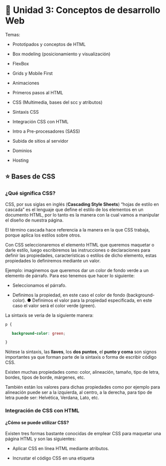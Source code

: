 

# :book:  Unidad 3: Conceptos de desarrollo Web


Temas:

- Prototipados y conceptos de HTML

- Box modeling (posicionamiento y visualización)

- FlexBox

- Grids y Mobile First

- Animaciones

- Primeros pasos al HTML

- CSS (Multimedia, bases del scc y atributos)

- Sintaxis CSS

- Integración CSS con HTML

- Intro a Pre-procesadores (SASS)

- Subida de sitios al servidor

- Dominios

- Hosting


## :star: Bases de CSS


### ¿Qué significa CSS? 

CSS, por sus siglas en inglés (**Cascading Style Sheets**) “hojas de estilo en cascada” es el lenguaje que define el estilo de los elementos en un documento HTML, por lo tanto es la manera con la cual vamos a manipular el diseño de nuestra página. 

El término cascada hace referencia a la manera en la que CSS trabaja, porque aplica los estilos sobre otros. 

Con CSS seleccionaremos el elemento HTML que queremos maquetar o darle estilo, luego escribiremos las instrucciones o declaraciones para definir las propiedades, características o estilos de dicho elemento, estas propiedades lo definiremos mediante un valor. 

Ejemplo: imaginemos que queremos dar un color de fondo verde a un elemento de párrafo. Para eso tenemos que hacer lo siguiente: 

- Seleccionamos el párrafo. 

- Definimos la propiedad, en este caso el color de fondo (background-color). ● Definimos el valor para la propiedad especificada, en este caso el valor será el color verde (green). 

La sintaxis se vería de la siguiente manera: 

```CSS
p { 

   background-color: green; 

} 
```


Nótese la sintaxis, las **llaves**, los **dos puntos**, el **punto y coma** son signos importantes ya que forman parte de la sintaxis o forma de escribir código CSS. 

Existen muchas propiedades como: color, alineación, tamaño, tipo de letra, bordes, tipos de borde, márgenes, etc. 

También están los valores para dichas propiedades como por ejemplo para alineación puede ser a la izquierda, al centro, a la derecha, para tipo de letra puede ser: Helvética, Verdana, Lato, etc.


### Integración de CSS con HTML 


#### ¿Cómo se puede utilizar CSS? 

Existen tres formas bastante conocidas de emplear CSS para maquetar una página HTML y son las siguientes: 

- Aplicar CSS en línea HTML mediante atributos. 

- Incrustar el código CSS en una etiqueta <style> dentro del documento HTML. ● Crear un documento CSS externo. 

- CSS en línea empleando un atributo 

Esta forma de utilizar CSS es la más básica y muy conocida, básicamente consiste en indicar los estilos de un elemento HTML dentro de su etiqueta de apertura. 

Ejemplo: 

```<p style=”color: red;”> Academia Numen – Introducción a CSS </p> ```

Y se vería de la siguiente manera: 


De esta manera se aplica un estilo determinado sólo al elemento de la etiqueta, en este caso color de letra para el párrafo será rojo. 

### CSS incrustado en el documento HTML 

Ésta es otra de las maneras de usar CSS, simplemente insertamos el código dentro del documento HTML de tal manera que los estilos que deseamos aplicar afectarán no solo a un elemento, sino que afectará a toda la página entera. 

```
<style> 

/* Aquí irá todo el código CSS*/ 

</style> 
```

La etiqueta <style> contiene el código CSS que se desea aplicar al documento HTML. <style> Debe ser insertado dentro de la etiqueta <head> del documento para que funcione correctamente.

Ejemplo de un código CSS insertado en el documento HTML: 

```HTML
<html> 
   <head> 
       <title>Numen CSS</title> 
       <style> 
           p { color: red; } 
       </style> 
   </head> 
   <body> 
       <p>Párrafo de prueba</p> 
   </body> 
</html> 
```


## CSS en un documento CSS externo 

Ésta es la forma más recomendable de aplicar estilos CSS a nuestro documento HTML. Consiste en crear un archivo de CSS además de nuestro archivo .html y guardarlo con la extensión .css, por ejemplo: estilos.css 

- En el archivo estilos.css se encuentran todos los códigos CSS que determinarán el estilo de todos los elementos HTML que se desean. 

- Desde un documento HTML llamaremos al archivo estilos.css para que se haga presente y aplique los estilos que hemos escrito en dicho archivo CSS. 

- Para realizar la invocación, emplearemos la etiqueta <link> dentro de la etiqueta <head> del documento HTML y mediante el atributo rel y href invocamos al documento CSS mediante su nombre. 


```HTML
<html> 
  <head> 
    <title>Numen CSS</title> 
    <link rel=”stylesheet” href=”estilos.css”> 
  </head> 
  <body> 
  </body> 
</html>
```



El atributo **REL** define la relación entre el documento HTML y el documento CSS invocado, el valor StyleSheet indica que es un estilo preferido. 

El atributo **href** es el que invoca al documento CSS, si el archivo se encuentra guardado en la misma carpeta que el documento HTML entonces bastaría con colocar el nombre del documento con su respectiva extensión como en el ejemplo href=“estilos.css”. 

Si el archivo CSS se encuentra guardado en otra carpeta, entonces hay que especificar la dirección URL donde está ubicada.

---

## Sintaxis CSS 



### ¿Qué es la sintaxis CSS? 

Cuando utilizamos estilos en un elemento HTML se deben establecer algunas reglas de estilos las cuales van a aplicarse a dicho elemento. En un documento HTML existen distintos tipos de elementos como textos, multimedia, formularios, links, listas, etc. Todos éstos elementos pueden poseer un estilo. 

Se considera sintaxis al orden y relación de los elementos que componen una correcta instrucción CSS así como las funciones que cumplen. Un documento CSS contiene todas las reglas establecidas para cada elemento HTML. 


### ¿Qué es una regla CSS? 

Una regla CSS es la forma correcta de escribir instrucciones de código CSS, es decir, la manera en la que se debe escribir código CSS para que éste sea interpretado y aplicado correctamente en el navegador web. 

Principalmente una regla CSS está formada por un sector y una declaración, dentro de la declaración se encuentran las propiedades con su respectivo valor. 

- **Selector**: El selector es quien indica a qué elemento HTML se aplica el estilo. 

- **Propiedad**: Es la característica que se desea definir, por ejemplo: el color. 

- **Valor**: Es el valor que tomará la propiedad, por ejemplo: background: red; 

- **Punto y coma (;)**: Una declaración siempre se debe terminar con un punto y coma. 



Ejemplo de una regla CSS: 

```CSS
h1 { 
color: red; 
} 
```


En el ejemplo se puede identificar: 

- El selector apunta a un elemento HTML, en éste caso un <h1> 

- La declaración siempre está dentro de llaves y contienen la propiedad y su valor seguido por un punto y coma, en éste caso es color: red;


### Selectores de CSS 

La sintaxis siempre tiene la siguiente forma: el selector, seguido del grupo de declaraciones encerradas en llaves. 

```
Selector { 
  grupo de declaraciones 
} 
```

Las declaraciones tienen la siguiente forma: están formadas por la propiedad, seguido de dos puntos para continuar con un valor y cerrado con un punto y coma. 

**propiedad: valor;** 


### Ejemplo de cómo se utiliza la sintaxis CSS: 

Imaginen que deseamos ponerle un color verde al subtítulo de nuestro documento HTML. La sintaxis adecuada sería: 

```CSS
h2 { 
   color: green; 
} 
```

- El selector siempre va antes que las declaraciones. 

- Las declaraciones van dentro de llaves y se separan con un “;”



### Selectores de tipo 

Los selectores de tipo en CSS se refieren a los selectores que apuntan a un tipo de elemento HTML como puede ser: 

- Los títulos: ```<h1> ```

- Los subtítulos: ```<h2>``` , ```<h2>```, ```<h3>```, ```<h4>```, ```<h5>```, ```<h6>```

- Párrafos:``` <p>``` 

- Los enlaces: ```<a> ```

- Tablas: ```<table> ```

Por poner un ejemplo, imaginen que deseamos poner de color azul, todos los párrafos de la página. El código adecuado sería: 

```css
p { 
  color: blue; 
} 
```


## Selectores de ID y Clase 

Este tipo de selectores en CSS apuntan a un elemento HTML identificado, es decir, a un elemento HTML que tenga el atributo id o class. 

Ejemplo de código HTML: 

```HTML
<div id=“numen”> 
  <h2>Academia Numen</h2> 
  <p>Desarrollo Web</p> 
</div> 
```

Código CSS para ponerle letras azules y un fondo de color rojo al elemento con un id: 

```CSS
#numen { 
  color: blue; 
  background-color: red; 
} 
```

Tanto el selector de tipo id y class funcionan de la misma manera, la única diferencia es que para los selectores de tipo id se le escribe un signo numeral (#) y a los tipo class, un punto (.)


### Selectores descendientes 

Los selectores descendientes en CSS se utilizan para apuntar elementos que se encuentran dentro de otros elementos. De ésta manera se puede colocar un estilo específico a un item de un elemento padre (el que lo contiene) 

Por ejemplo, si tenemos un elemento <span> dentro de un párrafo <p> y éste párrafo a la vez está dentro de otro <div> podríamos aplicar CSS de la siguiente manera: 

Ejemplo de código HTML: 

```HTML
<div id=”contenedor“> 
  <p class=”item“>Éste es un <span>párrafo de ejemplo</span></p> 
  <p>Otro párrafo de ejemplo</p> 
</div> 
```

Ejemplo de código CSS para poner de color rojo el elemento que está dentro del <span> y un fondo de color azul: 


```CSS
#contenedor .item span { 
  color: red; 
  background-color: blue; 
}
```

---
---


## :star: Dominio y Hosting


## Concepto básico 

Hosting es el espacio de almacenamiento donde se alojan los archivos que componen tu sitio web, y el dominio es el nombre con el que tus visitantes accederán a él. 

Ejemplo: www.google.com.ar 


## ¿Qué es un nombre de dominio? 

El nombre de dominio es la dirección de tu sitio web, que las personas escriben en la barra de direcciones del navegador para visitar tu sitio web. 

Internet es una red gigante de computadoras, servidores y dispositivos conectados entre sí a través de cables y redes inalámbricas, y para identificarlos fácilmente, a cada dispositivo se le asigna una serie de números llamados direcciones IP. 

Esta dirección IP, es una combinación de números separados por puntos, o por doble punto (depende de la tecnología utilizada por tu proveedor de Internet) y por lo general lucen de esta manera: 

● 80.51.40 si se trata de una dirección IPV4. 

● 2001:0DB8::1428:57AB si se trata de una dirección IPV6. 

Las computadoras, servidores y los dispositivos electrónicos no tienen problemas para identificar, recordar y guardar estos números, pero sería casi imposible para un humano retener en su mente y usar estos números para conectarse a cada sitio en Internet. 

Para resolver este problema, se inventaron los nombres de dominio, de forma de ponerle un nombre amigable y recordable a cada página web. 

Su funcionamiento se basa en traducir el nombre ingresado a una dirección IP para visitar un sitio web almacenado en tal o cual servidor.


## ¿Qué es un servicio de hosting? 

El hosting, web hosting o el alojamiento web es el lugar donde viven todos los archivos y contenidos que componen tu página web. 

Cuando alguien ingresa tu dirección web en un navegador, el nombre de dominio se traduce a la dirección IP del servidor de la empresa de hosting o alojamiento web donde el sitio está almacenado. Este servidor (o supercomputadora) contiene los archivos de tu sitio web y los envía a los navegadores de los usuarios cuando estos acceden. 

Las empresas de hosting o alojamiento web se especializan en almacenar y servir sitios web. Ofrecen diferentes tipos de hosting y planes de alojamiento a sus clientes. 


## ¿Cómo se relacionan los nombres de dominio y el hosting o alojamiento web? 

Los nombres de dominio y el alojamiento web son dos servicios diferentes, pero uno no puede vivir sin el otro y trabajan juntos para hacer posible un sitio web. Un sitio web no existe sin un nombre de dominio, ni tampoco sin un servicio de hosting. 

¿Cómo sabe el dominio que debe ir a buscar tales o cuáles archivos de un sitio web a un servidor de hosting en particular? Aquí entra en juego lo que se llama DNS: el encargado de informar al dominio dónde ir a buscar la información. 


## ¿Cómo funciona el hosting o alojamiento web? 

El hosting o alojamiento de páginas web entra en juego cuando los archivos que componen un sitio web se cargan desde el servidor al pedir una página web por navegador. Los recursos del servidor (procesador, memoria RAM, espacio en su disco duro y ancho de banda) se asignan a los sitios web que lo utilizan de acuerdo a lo incluido en tu paquete de hosting. La división de los recursos del servidor varía según el tipo de plan de alojamiento elegido. Para elegir el plan de alojamiento apropiado, primero debes diferenciar entre los planes y tipo disponibles en tu proveedor.


## Tipos de hosting web 

Si tu sitio web es el de una pequeña o mediana empresa, normalmente basta un hosting compartido o un hosting especializado en el CMS que vas a utilizar. Si en cambio prevés muchos miles de visitas diarias, un sitio con muchas páginas o vas a usar una aplicación web muy compleja, mejor opta por otro tipo de hosting más exclusivo. 

Para delimitar el tipo de hosting que necesitas, primero piensa cómo de grande quieres que sea tu proyecto web, y cuáles son tus conocimientos técnicos para enfrentarte a cuestiones como su administración. Dependiendo de estos dos aspectos, puedes elegir el hosting más adecuado a tus necesidades y a tu presupuesto económico. 


## ¿Cómo elegir un buen hosting o alojamiento web? 

Para escoger al mejor proveedor de hosting debes tener en cuenta tus necesidades y analizar qué ofrecen las compañías de alojamiento web. Recuerda que en muchas ocasiones “lo barato sale caro”, por lo que la mejor opción será realizar una comparativa de lo que ofrecen las empresas por el mismo servicio. 

Algunas de las variables que debes tener en cuenta son las siguientes: 

● Comentarios y reviews positivas: Las opiniones públicas positivas de los clientes de un servicio de hosting son las que aportan mayor credibilidad y es una manera fiable de comprobar si el proveedor cumple o no sus promesas. 

● Servicio de atención al cliente en tu idioma: La atención al cliente debe ser 24/7, es decir, veinticuatro horas durante los siete días de la semana. Trata de buscar un proveedor que te atienda en español, y que tenga atención telefónica para dudas urgentes. 

● Métodos de pago: Si vas a pagar por tu servicio de hosting, pues que sea cómodo para ti. Fíjate bien en los métodos de pago disponibles y comprueba que se ajusten a tu ubicación geográfica. Recuerda que en algunos países de América latina en ocasiones hay problemas con las tarjetas de crédito como pasarelas de pago si es que el proveedor no tiene bien dominado este asunto. 

● Precios: Los precios son muy importantes y es fundamental que elijas un proveedor que ofrezca una buena relación calidad-precio, pero también ten en cuenta que la calidad tiene su precio.



---
---

## :star: Intro pre-procesadores (SASS)


## ¿Qué es un preprocesador? 

En pocas palabras, un preprocesador te permite escribir CSS en un idioma alternativo (es muy parecido al CSS nativo) y ofrece algunas características avanzadas como variables, funciones y la posibilidad de incluir archivos. En resumen, te ayudan a escribir de manera más simple para organizar mejor tu código, evitando al mismo tiempo las repeticiones. Una vez que el código CSS esté escrito en este nuevo idioma, se compilará para volver a transformarse en CSS nativo, el único que los navegadores web pueden entender. Esta característica de los preprocesadores es clave: aportan nuevas formas de escribir código a través de un idioma alternativo pero, en última instancia, el código enviado al navegador sigue siendo CSS nativo. Los preprocesadores no aportan nuevas funciones a CSS, pero lo hacen más eficiente. 



## ¿Qué es SASS? 

Sass (Syntactically Awesome StyleSheets) es una extensión de CSS que agrega potencia y elegancia al lenguaje básico, como lo describe Sass en su documentación. Se trata de un procesador de hojas de estilos dinámico e introductorio a conceptos de la programación como las variables, funciones, iteradores, bucles, condicionales, entre otros. 

Sass trabaja escribiendo sus estilos en archivos .scss (o .sass), donde se compila en un archivo CSS normal. El archivo CSS recién compilado es lo que se carga en el navegador para darle un nuevo estilo a su sitio web. 


## ¿Qué se puede hacer con SASS? 


**Variables**: Tal y como se hace en muchos lenguajes de programación, podemos almacenar información en una variable. Posteriormente, podemos reutilizar esta información a través de las diferentes hojas de estilos. 

Dentro de esta variable podemos almacenar valores hexadecimal, números, pixeles, cadena de caracteres, booleanos, listas, mapas, entre otros. Esta es una ventaja, ya que asignamos el valor de un color en una variable al principio de un archivo y luego usamos esta variable cuando configuramos el color de nuestros elementos. Esto permite cambiar rápidamente los colores sin tener que modificar cada línea.


**Anidado**: Nos permite anidar los selectores CSS imitando la jerarquía visual de HTML. Además, nos permite agrupar los estilos en componentes y asegurarnos de que sea mucho más fácil de leer. También, nos ayuda a reducir la cantidad de código que necesitamos escribir y mejorar la legibilidad. 


**Parciales**: Nos permite tener trozos de códigos para luego incluirlos en otros archivos sass. Los archivos parciales están considerados por sass con solo añadir un subrayado al comienzo de su nombre. Por ejemplo: _reseter.scss o _variables.scss. 


**Importaciones**: El uso de @import nos permite importar archivos parciales en el archivo actual construyendo un único archivo CSS. El @import es diferente en sass que en CSS, ya que en una hoja de estilos CSS, se realiza una nueva llamada al servidor para cargar otra hoja de estilo y esperar a que se cargue para aplicar los nuevos estilos. En sass es diferente, ya que la importación en un archivo .scss o .sass se produce durante la compilación. Además, no tenemos por qué poner la extensión del archivo. 


**Mixins**: Un Mixin es un bloque de código que nos permite agrupar las declaraciones de CSS que podemos reutilizar en nuestro sitio. La gran ventaja de los mixins está en que podemos pasar argumentos, los cuales se declaran como una lista de variables dentro de un paréntesis. A cada una de estas variables se le asigna un valor cada vez que se usa el mixin. De esta forma, no se genera un código repetido cada vez que lo usemos, ya que gracias a los argumentos podemos obtener un código singular para cada caso. 


**Herencia / Extend**: Se trata de una característica que permite que los selectores puedan heredar los estilos de otros selectores. De esa forma, no tenemos que repetir códigos, haciendo el trabajo más rápido, eficiente y fácil de mantener. Se pueden compartir las propiedades de un selector a otro usando @extend. 


**Operadores**: Sass nos permite crear rápidamente cálculos matemáticos en nuestra hoja de estilos, donde por ejemplo, podremos convertir valores pixel a porcentajes. Podemos usar los operadores más comunes como suma, resta, multiplicación y división.


---
---

## :star: Renderización de HMTL


### ¿Cómo se renderiza el HTML?
 

El renderizado de un documento HTML es el proceso que realiza el **motor de render** de los navegadores Web.

Antes de explicarte cómo funciona este proceso en el navegador, debemos saber:

 

### ¿Qué es el DOM? y ¿Qué es el DOCTYPE?

Entonces **¿Qué es el DOM?**

Sus siglas se refieren a **Document Object Model**, que traduce, **Modelo de Objetos del Documento**.

El **DOM** es la representación de los elementos HTML en el navegador que tiene características y funcionalidades propias de HTML5 para cada etiqueta. Su estructura es tipo árbol y cada uno de los elementos representa un nodo.

A través del DOM y el conjunto de funciones que provienen de HTML5, podemos manipular una página Web a nuestro gusto.

 
```
                         <hmtl>
                        |      |
                    <head>     <body>
                   |     |      |    
             <title> <link>     <p>
              |                 | |
            Titulo       Texto en <b>
                                   |
                                  negrita
```


 

Siempre que vamos a crear un documento HTML debemos saber que existen un conjunto de etiquetas obligatorias para la creación de una página Web.

 

**DOCTYPE**, es la primera etiqueta obligatoria que da inicio a un documento HTML indicando al navegador la versión HTML que vamos a utilizar para la creación de nuestra página Web.

Esta etiqueta se utiliza luego de la aparición de la versión 2.0 como un recurso para que el motor de render identifique el tipo de versión que debe capturar durante el proceso.

DOCTYPE ha evolucionado en la forma como se declara en cada versión. Veamos:

 

**HTML5**: ```<! DOCTYPE html>```

 

**HTML4**: ```<!DOCTYPE HTML PUBLIC "-//W3C//DTD HTML 4.0//EN" "http://www.w3.org/TR/REC-html40/strict.dtd">```

 

**HTML3**: ```<!DOCTYPE HTML PUBLIC "-//W3C//DTD HTML 3.2 Final//EN">```

 

**HTML2**: ```<!DOCTYPE HTML PUBLIC "-//IETF//DTD HTML//EN">```

 

Recuerda que la versión de HTML que vamos a usar en este curso es HTML5, por lo tanto el único DOCTYPE válido es:

 

**HTML5**: ```<! DOCTYPE html>```
 

Ahora, retomemos el proceso que realiza el motor del navegador para renderizar el documento HTML.

Para comenzar, este proceso se realiza de forma incremental, es decir el motor comienza a leer el documento en línea iniciando en la parte superior hacia la inferior.

```HTML
<!DOCTYPE html>
<html>
   <head>
     <meta charset="utf-8">
     <meta name="viewport" content="initial-scale=1, maximum-scale=1">
     <title> Mi primera página Web</title>
   </head>
   <body>
     <h1>¡Hola Mundo!, esto es HTML</h1>
   </body>
</html>
```


```
              HTML
             |   |
          HEAD   BODY
         |   |      |
     TITLE  META    H1
            |  |
     viewport charset
```

La primera etiqueta que encuentra es el DOCTYPE que indica al motor el tipo de versión del documento HTML.

A continuación siguen las etiquetas semánticas que representan los elementos del documento. Este proceso se conoce como Parsear el HTML a Nodos DOM. En el mundo de la informática, parsear se refiere a la conversión de un elemento de un tipo a otro.  En el contexto del HTML significa convertir una marca o etiqueta a un nodo tipo DOM.

Cuando el motor de render se encuentra con el símbolo de apertura de una etiqueta, es decir, menor que (<), comprende que el paso siguiente es leer la etiqueta específica, y luego, el símbolo de cierre barra inclinada mayor que (/>). Una vez lee la etiqueta  completa procede a Parsear y agregar el nodo al Árbol DOM.

Los símbolos de apertura y cierre son las etiquetas obligatorias que indican al motor del navegador qué elementos son HTML y cuáles no. Aquellos que no son parte del lenguaje HTML son ignorados por el motor.

La prioridad principal del motor es mostrar los resultados de la manera más rápida posible. Así funciona el proceso que realiza el navegador al momento de interpretar nuestro documento HTML, y entregarnos el resultado final: nuestra página Web.




---
---

## :star: Estructura de un Documento Base


¡Hola! Aprenderemos la estructura básica de un documento HTML.

Un HTML debe tener:

El identificador del documento.

La etiqueta ```<html>``` que encierra a dos partes ```<head>``` y ```<body>```.

Comencemos con un ejemplo básico e iremos explicando cada parte:

```
1.<!DOCTYPE html>
2.   <html>
3.     <head>
4.     <meta charset="UTF-8">
5.     <meta name="viewport" content="width=device-width, initial-scale=1.0">
6.     <title>Ejemplo</title>
7.    </head>
8.    <body>
9.      ¡Bienvenido!
10.   </body>
11.  </html>
``` 

Comenzamos con la **línea 1** que indica que lo que sigue es un documento HTML.

Luego viene la etiqueta ```<html>``` que abre en la **línea 2** y cierra en **la línea 11**.

Dentro de ```<html>``` se tiene una estructura básica compuesta por dos partes; de un lado está el **head o cabecera**, y de otro, el **body o cuerpo**.

Con la etiqueta ```<head>``` agregamos información para los navegadores, y con la etiqueta  <body> escribimos el contenido del documento HTML que será nuestra página web.

En la cabecera se utilizan etiquetas tipo meta, las cuales profundizaremos más adelante. Por ahora, utilizaremos dos etiquetas que harán parte de la estructura básica.

Para que los caracteres especiales que existen en los diferentes idiomas sean renderizados de una manera estandar por el navegador, usamos el conjunto de caracteres: UTF-8 y eso lo indicamos con la **línea 4**.

Para adaptar visualmente nuestra página a cualquier dispositivo, utilizamos la etiqueta <meta> con viewport indicada por la **línea 5**. El *viewport* es el área de la página Web visible para el usuario.  Cuando escribimos ```width=device-width``` le decimos al viewport que sea igual al ancho de la pantalla del dispositivo donde se está cargando el archivo.

Utilizamos la etiqueta ```<title>``` para asignar el título que aparecerá en la pestaña del navegador.  Indicado en la **línea 6**.

Ya hemos construido el encabezado del nuestro documento base. Ahora, vamos a ocuparnos del cuerpo. Entre el ```<body>``` y ```</body>``` agregaremos todas las etiquetas necesarias, de acuerdo a las necesidades de la página que estamos construyendo.

Para el documento base colocamos como contenido lo que está en la **línea 9**.



---
---

## :star:


### Estructura de las Carpetas y de los Nombres de los Archivos

Cuando se tiene un proyecto es importante estar organizados por lo cual debemos seguir ciertas reglas relacionadas con:

- La estructura de las carpetas.

- El nombre de las carpetas.

- El nombre de los archivos.

- El código.

Es importante tomar en cuenta que nuestro proyecto debe ser compatible en distintos sistemas operativos, para lo cual recomendamos seguir todas indicaciones siguientes.


## Estructura de las carpetas

Te recomendamos seguir las siguientes sugerencias cuando estés estructurando las carpetas de tu proyecto HTML:

- Genera carpetas para cada tipo de recurso.

- Crea la página predeterminada como index.html.

La estructura puede ser la siguiente:

```
site
  audios
  images
  scripts
  styles
  videos
  index.html
```

 

Podemos colocar los nombres en español, pero recordemos tener cuidado con los caracteres con acentos y similares.

 

### Nombre de las carpetas


Para nombrar las carpetas sugerimos que respetes los puntos a continuación:

 

- Usar minúsculas.

- No usar espacios.

- No usar caracteres con acento o tilde, etc.

- Definir un separador de palabras usualmente guión bajo _ o  guión -.
 

### Nombre de los archivos

Al igual que para las carpetas, debemos respetar los siguientes puntos al nombrar los archivos:

- Usar minúsculas.

- No usar espacios.

- No usar caracteres con acento o tilde, etc.

- Definir un solo tipo de separador de palabras, usualmente guión bajo _ o  guión -.

- Usar extensiones de archivos consistentes, es decir, los archivos JPEG deben usar una de las siguientes extensiones .jpg o .jpeg, pero una vez que hemos definido qué extensión usaremos debemos mantenerla en nuestro proyecto. De la misma forma se recomienda usar .html en vez de .htm.


### Código

En cuanto al código también tenemos algunas recomendaciones:

- La codificación de archivos: es el conjunto de caracteres que se utilizan para escribir el código. Por ejemplo, si deseamos que  los archivos .html acepten distintos tipos de caracteres (acentos, asiáticos, etc.) y sea estándar en distintos lenguajes es recomendable usar UTF-8. Cabe destacar, que esta opción se configura en nuestro editor.

- Usar indentaciones: el código indentado es más legible, por lo cual se recomienda usar tabuladores o espacios; sin embargo, debemos seleccionar cual de los mecanismos emplearemos y trabajar siempre de esa manera. Recuerda que muchos editores tienen una opción para arreglar el formato tu código e indentarlo automáticamente.

---
---

## :star: Editores de códigos

El editor de código es la herramienta fundamental para hacer una web. Hay muchos editores de código, como Dreamweaver, SublimeText, Atom, Brackets… algunos de ellos, gratuitos

Los editores te brindan algunas ventajas como:

- Resaltado de código con colores.

- Autocompletado de etiquetas y atributos.

- Plantillas para la creación de tablas, formularios, etc.

Para trabajar con un código HTML es necesario tener una buena herramienta de edición. Hoy en día existen varios editores que son muy poderosos y nos brindan todo lo necesario para trabajar con HTML.

 

A continuación te mostramos tres opciones muy populares en el mercado:

 

### Sublime Text

http://www.sublimetext.com/

Es un editor de texto muy poderoso y ligero, programado en C++ y Python. Es multiplataforma y cuenta con distintos plugins que extienden su funcionalidad. Tiene un producto asociado llamado Sublime Merge (https://www.sublimemerge.com/), el cual  permite visualizar los cambios de software en un manejador de versiones.

 

### Atom

https://atom.io/ 

Atom es un editor libre de código fuente desarrollado por Github y está basado en tecnologías Web. Sus extensiones se escriben con NodeJS y tiene muchos plugins. Entre sus características más resaltantes se tienen que tiene integrado ambos una funcionalidad para editar de forma colaborativa y un manejador de versiones.


### VSCode

https://code.visualstudio.com/

VSCode es un editor libre liderado por Microsoft. Entre sus características más resaltantes se destaca que es muy ligero y tiene integrado un manejador de versiones. Además es multiplataforma y soporta extensiones.



Actualmente, los editores de textos proporcionan muchas funcionalidades, que vienen embebidas con el producto o se integran a través de alguna extensión o plugin. Te invitamos a descargar algunos de estos editores de texto, investigar sus extensiones / plugins  y practicar creando tu propio código HTML.

Recomendamos utilizar los siguientes para realizar las prácticas

Editor de código Brackets: http://brackets.io/

Editor de código Atom: https://atom.io/

 


---
---

## :star:  Etiquetas Meta

Las **meta etiquetas** (también llamadas: **meta tags**) se utilizan al crear páginas en HTML o XHTML. Estas etiquetas pueden describir el contenido de un sitio web con precisión. Este elemento te permite transmitir metadatos estructurados a través de la página web. Los metadatos pueden variar dependiendo de la descripción de los atributos deseados. Las meta etiquetas se pueden utilizar para describir una página con más detalle.

Un meta elemento puede utilizarse para imitar la respuesta HTTP de un encabezado o para anclar meta información adicional en el documento HTML, como el autor de un texto con una etiqueta de autor, o la forma en que los caracteres se mostrarán a través de la etiqueta de tipo de contenido.

En HTML5 hay un total de **cinco atributos válidos** que están disponibles para la etiqueta meta: charset, http-equiv, nombre, esquema y contenido. El http-equiv se usa para imitar la respuesta HTTP del encabezado.

Los meta tags pueden ser declarados en la cabecera del documento HTML o XHTML.


```HTML
<!DOCTYPE html>
  <head> 
    <title> Tipos de meta</title>
    <meta charset="utf-8"/>
    <meta name="author" content="FRancesc Ricart"/>
    <meta name="description" content="Contenido relevante del usuario"/>
    <meta name="keywords" content="meta obsoleto, pero no para meta etiquetas html/>
    <meta nmae="generator" content="prestashop"/>
    <meta name="robots" content="noindex, follow/>
  </head>
  <body>
     <p>Este documento lleva informacion sobro los META </p>
  </body>
</html>

```

### Ejemplos:

Las meta etiquetas se codifican generalmente en la cabecera de un documento HTML. El siguiente ejemplo muestra una meta etiqueta declarada con la descripción de los atributos, las **palabras clave** y el **contenido** con la descripción correspondiente:

 ```<meta name ="description" content = "This is the description. It should be about 155 characters long.">```

El motor de búsqueda recibe la descripción de esta página: “Esta es la descripción. Debe tener unos 155 caracteres”.

Otro ejemplo es el contenido del atributo con el valor refresh y el contenido del atributo con el valor en segundos. Tendría el siguiente aspecto:

```<meta http-equiv=”refresh” content=”100”> ```

La meta etiqueta pasa la información al navegador, que recargará la página actual cada 100 segundos.


### Atributos de meta etiqueta relevantes para los motores de búsqueda

Las meta etiquetas proporcionan información valiosa sobre la página web, principalmente para ayudar a los motores de búsqueda a clasificarlas correctamente. Para los usuarios, los Meta-tags normalmente no son visibles, aunque la descripción y el título pueden ser visibles para el usuario en los SERPs.

En los años 90, la tecnología de los motores de búsqueda no estaba tan avanzada como lo está hoy en día. En ese momento, los motores de búsqueda eran más dependientes de la meta información y esto fue considerado como uno de los factores de posicionamiento más influyentes. En ese momento, muchos webmasters eran fácilmente capaces de influir o incluso manipular deliberadamente los resultados de búsqueda utilizando meta tags.

Debido al continuo desarrollo de los motores de búsqueda, los meta tags están perdiendo cada vez más importancia. Sin embargo, algunas de las meta etiquetas siguen siendo importantes y no deben descuidarse (como la etiqueta robots, la etiqueta title).

### El valor del título en el contenido del atributo

```<meta name=”title” content=”OnPage SEO”>```

La etiqueta meta título es polémica. Tiene la misma función que la etiqueta título. Es por eso que los expertos no están de acuerdo si es realmente relevante para la optimización de motores de búsqueda. Algunos están convencidos de que es beneficioso utilizarlos, mientras que otros lo discuten. En el ejemplo anterior, se especificó el siguiente encabezamiento:

**“SEO OnPage”**

En la práctica, la etiqueta Meta título se equiparará al título del documento HTML. Aunque la meta etiqueta es en realidad superflua, el título es un elemento relevante para el posicionamiento de un sitio web, que además se muestra en los SERPs.

El valor de la descripción en el contenido del atributo
 ```<meta name=”description” content=”You are on the ryte.com website and this description should be about 155 characters long.”>```
En este ejemplo, el motor de búsqueda vería la siguiente descripción de la página:

“Estás en el sitio ryte.com y esta descripción debe tener unos 155 caracteres.” La mayoría de los motores de búsqueda soportan la descripción de atributos como Bing. Google, sin embargo, sólo accederá a la información de la meta etiqueta si la información se solicita a través de la página.

La descripción del atributo proporciona una descripción precisa de los contenidos del sitio web. Esto permite a los autores de la web describir el contenido con mayor precisión. La descripción aparecerá a menudo, pero no siempre, en los resultados de la búsqueda, por lo tanto, es un factor que influye en el hecho de que se haga clic o no en una página. No se especifica el tiempo que puede durar esta descripción, pero se recomienda no sobrepasar los 175 caracteres.

Las etiquetas nombradas con la Meta Descripción son elementos importantes para aumentar el CTR en los resultados de búsqueda. Junto con el título, se pueden utilizar para featured snippets.

### El valor de las palabras clave en el contenido del 

```<meta name=”keywords” content=”Meta, Attribute, Keywords”>```

Como se muestra arriba, puedes indicar al motor de búsqueda qué palabras son relevantes para el contenido. El atributo palabras clave se hizo muy popular en 1995. Un factor decisivo para ello fueron los antiguos buscadores Infoseek y AltaVista.

Su popularidad creció tan rápidamente que este atributo fue usado muy comúnmente. Pero a finales de 1997 quedó claro que las palabras clave de las metaetiquetas podían desviar la búsqueda y resultó obvio para los operadores de los motores de búsqueda que esto debía corregirse. Por lo tanto, la prioridad de las palabras clave del atributo cayó abruptamente en el algoritmo de los motores de búsqueda. En 2009, los principales motores de búsqueda habían abandonado la compatibilidad con las palabras clave de atributo. Sin embargo, en septiembre de 2012, Google anunció que las palabras clave de las metaetiquetas volverían a ser relevantes para los editores de noticias. A diferencia de las palabras clave meta tag no relevantes, las nuevas keywords son ahora de importancia para los motores de búsqueda.

### El valor del idioma en el contenido del atributo

```<meta http-equiv=”language” content=”de”>```

El atributo “idioma” indica al motor de búsqueda en qué idioma está escrita la página (por ejemplo, francés, español o alemán). Por lo general, el idioma se especifica como etiqueta de idioma IETF (es decir, “de” para el alemán o “fr-ca” para el francés en Quebec). Esto es de especial interés para los operadores de páginas web, que están escritos en varios idiomas. Utilizando la etiqueta de idioma, puedes indicar al motor de búsqueda qué idiomas se utilizan en qué páginas.


### El valor robots en el contenido del atributo

```<meta name=”robots” content=”nofollow”>  ```

El atributo robots es compatible con los motores de búsqueda correspondientes. La etiqueta le dice a los crawlers (o arañas) de los motores de búsqueda qué información debe y qué información no debe ser tomada en cuenta. En el ejemplo anterior, se indica a los crawlers del motor de búsqueda que no sigan los enlaces de la página. Para quitar la web del índice del motor de búsqueda, puedes añadir el valor nofollow, noindex, para que esta página no aparezca en los resultados del motor de búsqueda. Otros valores útiles serían noarchive y nosnipped, donde el primero indica al motor de búsqueda que no guarde la página en el archivo y el segundo especifica no listar la página en los resultados de búsqueda. Otra forma de bloquear el rastreador del motor de búsqueda o rechazar una acción es robots.txt.


### Redirecciones

El atributo “refresh” no sólo se puede utilizar para recargar la página, sino también para dirigir a los visitantes a otra página.

```<meta http-equiv=”refresh” content=”10;url=http://www.academianumen.com” >```

En este ejemplo, los visitantes de la página serán redirigidos al sitio Onpage después de 10 segundos. Los navegadores Internet Explorer y Mozilla Firefox tienen la opción de deshabilitar la redirección a través de una metaetiqueta. Como algunos navegadores tienen problemas con el botón Atrás en este tipo de redirección, apenas se utiliza.



---
---

## :star:  Etiquetas semánticas

Te presentamos otras etiquetas semánticas de gran utilidad.

 

Existen más etiquetas semánticas que se han incorporado para darle significado a las partes de tu documento HTML, las cuales describimos a continuación.

 

La etiqueta ```<main> ```especifica la parte principal del documento

 

Las etiqueta  ```<summary> ```se utiliza para mostrar un extracto de la información, que al darle click se expande con el contenido dentro de ```<details>```. Para ilustrar el uso de estas etiquetas te presentamos un ejemplo:

 

```
<details>  
   <summary>Academia Numen</summary> 
   <p>Escritor</p> 
   <p>más información</p>
</details>
```
 

El cual despliega lo siguiente:

 
>Academia Numen
 

 

La etiqueta ```<time>``` se utiliza para indicar tiempo o fechas.

 

La etiqueta ```<mark>``` sirve para resaltar una palabra o frase.





---
---

## :star:  Entidades HTML

La representación de los símbolos especiales es un problema en muchos lenguajes de programación. Un símbolo especial puede ser un arroba (@), usado en los correos electrónico o un símbolo de dólar ($), empleado para distinguir una moneda específica, entre muchos tantos ejemplos.  En el caso de HTML, existen las **entidades** las cuales son estructuras que proporcionan una forma de representar estos símbolos.

 

Hay **dos maneras de codificar una entidad HTML**:

- La primera es a través del uso del  ampersand(&) seguido del código o nombre de la entidad y terminado en un punto y coma. 

- La segunda es usando el ampersand (&), a continuación el numeral (#) y seguidamente el código o nombre de la entidad y terminado en punto y coma. En resumen, una entidad se estructura usando cualquiera de las siguientes formas:

 ```&nombre_entidad; ```

 ```&#número_entidad; ```
 

Te mostramos algunas entidades HTML útiles. Como puedes observar en la tabla siguiente se puede utilizar el número de la entidad (código de la entidad) o el nombre de la entidad.

 

| Caracter | Código de la Entidad | Nombre de la Entidad |
| -------- | -------------------- | -------------------- |
| á |	 ```&#224; ``` |  ```&aacute; ``` |
| é |	 ```&#233; ``` |	 ```&eacute; ``` |
| í |	 ```&#237; ``` |  ```&iacute; ``` |
| ó |	 ```&#243; ``` |	 ```&oacute;  ```|
| ú |	 ```&#250; ``` |	 ```&uacute;  ```|
| < |	 ```&#60; ``` |	 ```&lt; ``` |
| > |	 ```&#62; ``` |	 ```&gt; ``` |
| @ |	 ```&#64; ``` |	- |
| & |	 ```&#38 ```; |	 ```&amp; ``` |
| $ |	 ```&#36; ``` | -	 |
| € |	 ```&#8364; ``` |	 ```&euro; ``` |
| “ |	 ```&#34; ``` |	 ```&quot; ``` |
| Π |	 ```&#928; ``` |	 ```&Pi; ``` |
 

El siguiente código HTML es un ejemplo del uso de las entidades HTML:
 ```
<p>Esta bicicleta tiene un costo de &dolar;40</p>
<p>Nuestro corres electr&oacute;nico:test&#64;test.com</p>
 ```
Que se desplegará como:

 ```
Esta bicicleta tiene un costo de $40
Este es mi correo electrónico: test@test.com
 ```

 


---
---

## :star:  Etiquetas de Formato Adicionales


A continuación vamos a estudiar algunas etiquetas de formato adicionales.

 

Así como existen las etiquetas de formato común, tales como ```<h1>```, ```<h2>```,``` <p>```, etc, existen muchas otras que indican un formato específico.  A continuación varias de las etiquetas que debes tomar en cuenta:

| Etiqueta | Descripción |
| -------- | ----------- |
| ```<abbr>``` |	Para abreviaciones |
| ```<b>```	| En negrita |
| ```<blockquote>``` |	Referencia de un texto |
| ```<cite>``` |	Cita |
| ```<del>```	| Texto eliminado (tachado) |
| ```<em>```	| Énfasis |
| ```<ins>```	| Texto insertado |
| ```<meter>```	| Medida |
|``` <q>``` | - |
|``` <small>``` | Cita corta |
| ```<strong>```	 | Texto importante |
|``` <sub>```	| Subíndice |
| ```<sup>``` | Supraíndice |



---
---

## :star:  Etiquetas de Código

Vamos a estudiar algunos aspectos que tienen que ver con las etiquetas usadas para representar códigos.

 

Existen etiquetas especiales cuando queremos representar código fuente en nuestro HTML

 

- La etiqueta ```<code> ```se emplea para representar un código fuente  usando  un tipo y tamaño de letra, para proporcionar un formato adecuado a una pieza de programa de computación.
 

- La etiqueta``` <pre>``` se usa para que todos los (espacios, saltos, tabulaciones) que estén dentro de ella sean interpretados literalmente.
 

- La etiqueta ```<var>``` se emplea para definir variables.
 

- La etiqueta ```<samp>``` se usa para definir la salida de un programa.
 

- La etiqueta``` <kbd>``` define una combinación de teclas.
 

- La etiqueta ```<template>``` es usada para colocar código HTML y no interpretar las etiquetas



---
---

## :star:  Etiquetas de Diagramación

En lo que sigue vamos a estudiar dos etiquetas adicionales de HTML: <span> y <div>.

 

Existen dos etiquetas muy utilizadas en HTML que sirven como contenedores genéricos de una parte de nuestra página: ```<div>``` y ```<span>```. Usualmente estos contenedores no tienen un aspecto físico bien definido, pero son utilizados por los programadores para proporcionar un estilo específico a dicha parte usando CSS.

 

La etiqueta ```<div> ```representa agrupa un bloque de código HTML e inserta saltos de línea antes y después su contenido.

 

La etiqueta <span> agrupa una porción de una línea de código HTML.

 

A continuación usaremos el atributo style que permite definir un color de fondo con CSS, para ilustrar el comportamiento de la dos etiquetas:

```html
<p>
    Ejemplo de uso de la etiqueta <span style="background-color:lightblue">span</span> para ilustrar su uso.
</p>
<p>
    Ejemplo de uso de la etiqueta <div style="background-color:lightgreen">div</div> para ilustrar su uso.
</p>
```

---
---

## :star:  Etiqueta Figure

Vamos a estudiar algunos aspectos que tienen que ver con la etiqueta de HTML ```<figure>```.

La etiqueta ```<figure>``` representa un elemento autocontenido perteneciente al contenedor principal.

Es usada para encerrar imágenes, tablas, código entre otros. Un ejemplo de cómo podemos emplear esta etiqueta se muestra seguidamente:
```
<figure>
    <img src="https://free-images.com/sm/cede/lion_head_male_lion.jpg" alt="León">
</figure>
```
Esta etiqueta se usa en conjunto con la etiqueta ```<figcaption> ```para colocarle un título al contenido de <figure>, en este caso, una imagen, tal como se ilustra a continuación:

```
<figure>
     <img src="https://free-images.com/sm/cede/lion_head_male_lion.jpg" alt="León">
       <figcaption>Imagen 1.1: León</figcaption>
</figure>
```

---
---

## :star:  Etiqueta Iframe


El elemento iframe representa un contexto de navegación anidado, lo que es básicamente  un documento anidado en el documento actual. La dirección desde la cual el navegador  debería recuperar el documento incrustado puede ser provista en el atributo src y  últimamente, desde la llegada de HTML5, este documento también puede incluirse  completamente como contenido del atributo srcdoc. 

El comportamiento de la etiqueta iframe es parecido al de la etiqueta image respecto de  su posición en la página. Ambas son etiquetas en línea y admiten el atributo align para su  posicionamiento, o pueden ser posicionadas de la misma manera mediante el código CSS. 

para su correcto funcionamiento la etiqueta iframe debe tener su correspondiente  etiqueta de cierre, aunque entre estas dos etiquetas no se escriba nada: 

```
<iframe ….></iframe> 
```
Los atributos de la etiqueta iframe son: 

- ```src=”ruta_de_la_página”```: atributo obligatorio para indicar la página que se debe  cargar en esta ventana. 

- ```height=”altura”```: altura en píxeles de la ventana donde se muestra el iframe. ∙ width=”anchura”: anchura en píxeles de la ventana donde se muestra el iframe. El  valor puede ponerse también en tantos por ciento. Si no se ponen los atributos de  anchura y altura, el documento se mostrará en una pequeña ventana cuyas  medidas pueden variar dependiendo del navegador. También podemos definir la  anchura y la altura mediante el código CSS. 

- ```scrolling = “yes | no | auto”```: Barras de desplazamiento. El valor yes las muestra  siempre, el valor no nunca las muestra, y el valor auto las muestra sólo si son  necesarias. El valor por defecto es auto. 

- ```name=”nombre”``` Este atributo da un nombre a la etiqueta, y es imprescindible, si  queremos direccionar los enlaces hacia la ventana del iframe. Para ello se utiliza el  mismo mecanismo que para los frames (atributo target=”nombre” en el enlace, y  atributo name=”nombre” en el iframe).

### Ejemplo de etiqueta iframe 

Veamos cómo insertar un iframe en esta misma página que nos muestre la página  principal de la wikipedia. el código que hemos insertado es el siguiente: 
```
<iframe src=”https://es.wikipedia.org” width=”400″ height=”300″  name=”ventana”></iframe> 
```

---
---

## :star:  Etiquetas script y link

### Etiquetas

Ahora analizando las etiquetas para integrar CSS y código JavaScript en nuestro código.

HTML se usa conjuntamente con otras tecnologías con la ayuda de ciertas etiquetas y atributos. A continuación veremos las etiquetas para integrar CSS (Cascade Stylesheets) y JavaScript

### Para enlazar CSS

- Etiqueta ```<style>```: se emplea para insertar código CSS. Cabe mencionar que esta etiqueta debe ubicarse dentro del ```<head>```.


- Etiqueta ```<link>```:  se emplea dentro de la etiqueta ```<head>``` y permite enlazar un archivo con un CSS externo. Por ejemplo, el siguiente código: ```<link rel="stylesheet" type="text/css" href="estilo.css"> ```enlaza el archivo CSS estilo.css.


- Estilo en línea: podemos agregar el atributo style y asignarle como valor los estilos CSS que deseemos.


### Para enlazar JavaScript

- Etiqueta ```<script>```: se emplea para insertar código escrito en JavaScript.

- Etiqueta ```<script>``` con atributo src:  permite que enlacemos un archivo con código JavaScript externo. Por ejemplo, el siguiente código: ```<script src="funciones.js"></script>```, enlaza el archivo JavaScript,  funciones.js.

- JavaScript en etiquetas: podemos asociar código JavaScript que responda  a ciertos eventos. Por ejemplo, se emplea cuando deseamos ejecutar un código JavaScript al hacer click en un enlace. El siguiente código ilustra lo antes dicho: ```<a onclick="alert(1)">Presiona</a>. ```Este muestra un enlace que al darle click ejecuta alert(1) que despliega una ventana con el contenido “1”.



---
---

## :star:  Etiqueta de Video

En HTML5 se introduce la interesante posibilidad de mostrar videos directamente desde  nuestro navegador. De hecho, si arrastramos un video a la ventana del navegador,  veremos que comienza a reproducirse en él. Para poder insertar videos en nuestras  páginas HTML tenemos que utilizar la etiqueta ```<video>```, que junto a la  etiqueta``` <source> ```podremos utilizar estas capacidades multimedia de HTML5. 

La etiqueta ```<video>``` tiene varios atributos a nuestra disposición: 


- ```src=”direccion_url”```: Video que va a reproducir. 


- ``` poster=”direccion_url”```: Muestra una imágen a modo de presentación.


- ``` preload=”auto | metadata | none”```: Indica como realizar la precarga del video. 


- ```mediagroup=”nombre”```: Establece un nombre para un grupo de contenidos  multimedia. 


-``` autoplay=”boolean”```: Comienza a reproducir el video automáticamente. 


-```muted=”boolean”```: Muestra los controles de reproducción.  


-``` controls=”boolean”```: Muestra los controles de reproducción 


-``` width=”tamaño”```: Indica el tamaño de ancho del video 


-``` height=”tamaño”```: Indica el tamaño de alto del video 

Código de ejemplo: 

```<video src=”numen.mp4″ width=”1920″ height=”1080″></video> ```

Ésto mostrará el primer fotograma del video con un tamaño de 1920×1080, pero se verá  como una imágen ya que no muestra los controles del video y tampoco tiene la  reproducción automática activada. Se podría solucionar agregando los atributos controls o  autoplay.

### Formatos de video 

En primer lugar, debemos saber que un archivo de video tiene dos partes principales:  el formato contenedor, que es el formato del video en sí, mientras que en su interior  puede tener múltiples componentes codificados con diferentes codecs. 

Un video básico suele tener, como mínimo, un componente de video y otro de audio, pero  puede tener muchos más (subtítulos, imágenes, etc…). Estos detalles son muy  importantes, ya que dependiendo del formato y/o codec de un video, puede que sea  factible utilizarlo para web o no, así que hay que conocer un poco sobre estos conceptos. 

La etiqueta ```<source> ```puede tener los atributos src, type y establece un archivo de video o  lo añade como alternativa. 

La etiqueta ```<track>``` tiene los atributos src, srclang, label, kind, default y establece un  archivo de subtítulos o lo añade como alternativa. 

Si utilizamos la etiqueta <video> como etiqueta contenedora, podemos incluir  etiquetas <source> en su interior para proporcionar formatos alternativos y tener mayor  compatibilidad con otros navegadores y navegadores antiguos que no soporten HTML5: 

```html
<video width=“640” height=”480″ > 
 <source src=”video.mp4″ type=”video/mp4″ /> 
 <source src=”video.webm” type=”video/webm” /> 
 <source src=”image.png” alt=”Video no soportado” /> 
 Su navegador no soporta contenido multimedia 
</video> 
```

Los navegadores no mostrarán todos los contenidos a la vez, sino que seguirán el  siguiente procedimiento: 

- Intenta mostrar el primer formato (MP4). Si el navegador no soporta este formato,  salta al siguiente. 

- Intenta mostrar el segundo formato (WEBM). Si el navegador no soporta este  formato, salta al siguiente. 

- Intenta mostrar el tercer formato (OGV). Si el navegador no soporta este formato,  salta al siguiente. 

- Si se trata de un navegador que no soporta HTML5, intentará mostrar la imágen. ∙ Si se trata de un navegador de terminal de texto (o sin capacidades gráficas),  mostrará el texto “Su navegador no soporta contenido multimedia” 

De ésta manera tenemos soporte completo para todo tipo de dispositivos.


---
---

## :star: Etiqueta audio

Al igual que la etiqueta video, es posible insertar audio a nuestras páginas web. 

En éste caso utilizaremos la etiqueta <audio> que funciona exactamente igual que  ```<video>```, pero en relación a archivos de audio. 

Ésta etiqueta tiene varios atributos que podemos utilizar: 

- ```src=”direccion_url”```: Audio que va a reproducirse. 


- ```preload=”auto | metadata | none”```: Indica como realizar la precarga del audio. ∙ mediagroup=”nombre”: Establece un nombre para un grupo de contenidos  multimedia. 


-``` autoplay=”boolean”```: Comienza a reproducir el audio automáticamente. ∙ muted=”boolean”: Muestra los controles de reproducción.  


-``` controls=”boolean”```: Muestra los controles de reproducción 


-``` loop=”boolean”```: Vuelve a iniciar el audio cuando finaliza su reproducción. Ejemplo de cómo utilizar la etiqueta audio: 

```<audio src=“audio.mp3”></audio> ```

Sin embargo aún no va reproducir ningún sonido. Podemos agregarle el atributo controls para que muestre los controles y el usuario pueda darle play. 

Otros ejemplos básicos: 

```
<audio src=“audio.mp3″ preload=”none” controls ></audio> 
<audio src=”audio.ogg” autoplay loop ></audio> 
```
En el primer ejemplo, cargamos un audio en formato MP3, pero indicamos que no  precargue nada. Empezará a descargarse solo cuando el usuario pulse en los controles de  reproducción. Este escenario puede ser interesante para evitar consumo de ancho de  banda de archivos que es probable que el usuario no escuche o en dispositivos móviles  donde las tarifas de datos son costosas. 

Por otro lado, el segundo ejemplo, carga un archivo de audio en formato OGG y lo  reproduce automáticamente y en bucle, de modo que vuelve a empezar cuando termina.

### Formatos de audio 

Los archivos de audio están codificados mediante un codec específico, y es importante  conocer estos detalles para saber que formatos están soportados por los diferentes  navegadores. 

Éste es un listado de los formatos o codecs de audio más conocidos y utilizados: 

- MP3 (MPEG Layer-3) tiene buena calidad y soporte. 

- ACC (Advanced Audio Coding) Mejora el MP3. Usado como audio en MP4, tiene  buen soporte. 

- OGG (Ogg Vorbis) Buena calidad. Alternativa a MP3, soporte medio. ∙ Opus (Opus) Buena calidad. Alternativa a MP3, soporte medio. 

- FLAC (FLAC Audio Lossless) Compresión sin pérdidas. Alto tamaño. Buen soporte. ∙ WAV (Wave sound) Formato de Microsoft. Está soportado pero es muy pesado. 


### Audio (Avanzado) 

También la etiqueta <audio> puede activar como etiqueta contenedora e incluir varias etiquetas HTML para tener capacidades adicionales. 

- ```<source>``` Tiene los atributos src y type. Establece un archivo de audio o lo añade  como alternativa 

- ```<track> ```Tiene los atributos src, srclang, label, kind, default. Establece un archivo de  subtítulos o lo añade como alternativa. 

De esta forma, pasamos de un esquema donde solo usabamos una etiqueta ```<audio> ```a  otro un poco más avanzado, donde <audio> contiene múltiples etiquetas que actúan  sobre ese audio en cuestión.

### Audio Alternativo (fallback) 

Si utilizamos la etiqueta ```<audio> ```como etiqueta contenedora, podemos incluir etiquetas  <source> en su interior para proporcionar formatos alternativos y tener mayor  compatibilidad con otros navegadores y navegadores antiguos que no soporten HTML5. 

```
<audio> 
 <source src=”audio.opus” /> 
 <source src=”audio.ogg” /> 
 <source src=”audio.mp3″ /> 
</audio> 
```

En éste ejemplo, el navegador intentará reproducir el archivo de audio den formato Opus,  en caso de no estar soportado por el navegador, intentará reproducir el formato Ogg  Vorbis, y en caso de tampoco soportarlo, reproducirá el formato MP3.


---
---

## :star: ¿Qué es un SVG?

Los Gráficos Vectoriales Redimensionables o más conocidos por sus siglas en inglés SVG (Scalable Vector Graphics), son una especificación recomendada por el World Wide Web Consortium (W3C) desde septiembre de 2001 como estándar para describir gráficas de dos dimensiones en formato XML. Este estándar surge a partir de la idea de generar un formato de archivo para describir elementos gráficos vectoriales. Varias empresas como Microsoft con el VML (Vector Markup Language) y Adobe en coordinación con IBM, Netscape y SUN con su PGML (Precision Graphics Markup Language), participaron en las versiones previas de lo que luego se convertiría en SVG.

Entre las ventajas que tienen las imágenes SVG, se encuentran las siguientes: 

- generar archivos que ocupen poco espacio en la memoria y puedan comprimirse de manera óptima

- permitir que las imágenes puedan escalarse a cualquier tamaño sin perder nitidez (exceptuando tamaños muy pequeños)

- facilitar la creación de gráficas tanto estáticas como animadas la cuales pueden ser de los siguientes tipos: figuras vectoriales (por ejemplo: trazos que consisten en líneas rectas y curvas), imágenes y textos.

Las imágenes en formato SVG pueden agruparse, estilizarse, transformarse y componerse de objetos previamente renderizados. Dentro de sus características principales se encuentran las transformaciones anidadas, trazos recortados, capas de transparencia, efectos de filtro y objetos de plantilla.

 

Los dibujos SVG pueden ser interactivos y dinámicos; sus animaciones se definen e inician de manera declarativa (incrustando elementos SVG animados dentro del contenido) o utilizando lenguajes de script (por ejemplo JavaScript). Pueden desarrollarse aplicaciones sofisticadas utilizando lenguajes de script avanzados para manipular los archivos SVG a partir del Document Object Model (DOM).





---
---

## :star: